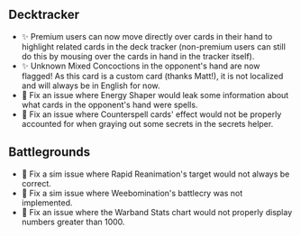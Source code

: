 ## Decktracker

-   ✨ Premium users can now move directly over cards in their hand to highlight related cards in the deck tracker (non-premium users can still do this by mousing over the cards in hand in the tracker itself).
-   ✨ Unknown Mixed Concoctions in the opponent's hand are now flagged! As this card is a custom card (thanks Matt!), it is not localized and will always be in English for now.
-   🐞 Fix an issue where Energy Shaper would leak some information about what cards in the opponent's hand were spells.
-   🐞 Fix an issue where Counterspell cards' effect would not be properly accounted for when graying out some secrets in the secrets helper.

## Battlegrounds

-   🐞 Fix a sim issue where Rapid Reanimation's target would not always be correct.
-   🐞 Fix a sim issue where Weebomination's battlecry was not implemented.
-   🐞 Fix an issue where the Warband Stats chart would not properly display numbers greater than 1000.
